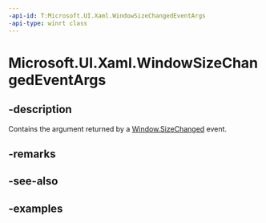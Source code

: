 ```yaml
---
-api-id: T:Microsoft.UI.Xaml.WindowSizeChangedEventArgs
-api-type: winrt class
---
```


# Microsoft.UI.Xaml.WindowSizeChangedEventArgs

<!--
public sealed class WindowSizeChangedEventArgs
-->


## -description
Contains the argument returned by a [Window.SizeChanged](window_sizechanged.md) event.
## -remarks

## -see-also

## -examples



